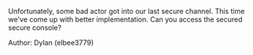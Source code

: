 Unfortunately, some bad actor got into our last secure channel. This time we've come up with better implementation. Can you access the secured secure console?

Author: Dylan (elbee3779)
